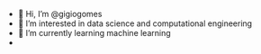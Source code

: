- 👋 Hi, I’m @gigiogomes
- 👀 I’m interested in data science and computational engineering
- 🌱 I’m currently learning machine learning
- <!--- 
💞️ I’m looking to collaborate on ...
- 📫 How to reach me ...
--->

<!---
gigiogomes/gigiogomes is a ✨ special ✨ repository because its `README.md` (this file) appears on your GitHub profile.
You can click the Preview link to take a look at your changes.
--->
